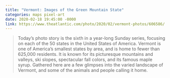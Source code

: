 ```yaml
---
title: "Vermont: Images of the Green Mountain State"
categories: maps pixel-art
date: 2020-02-18 19:45:00 -0000
link: https://www.theatlantic.com/photo/2020/02/vermont-photos/606586/
---
```

> Today’s photo story is the sixth in a year-long Sunday series, focusing on each of the 50 states in the United States of America. Vermont is one of America’s smallest states by area, and is home to fewer than 625,000 residents. It is known for its picturesque mountains and valleys, ski slopes, spectacular fall colors, and its famous maple syrup. Gathered here are a few glimpses into the varied landscape of Vermont, and some of the animals and people calling it home.
